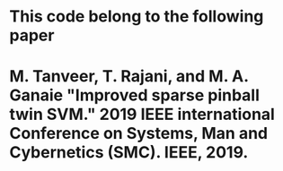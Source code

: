 # This code belong to the following paper
# M. Tanveer, T. Rajani, and M. A. Ganaie "Improved sparse pinball twin SVM." 2019 IEEE international Conference on Systems, Man and Cybernetics (SMC). IEEE, 2019.
